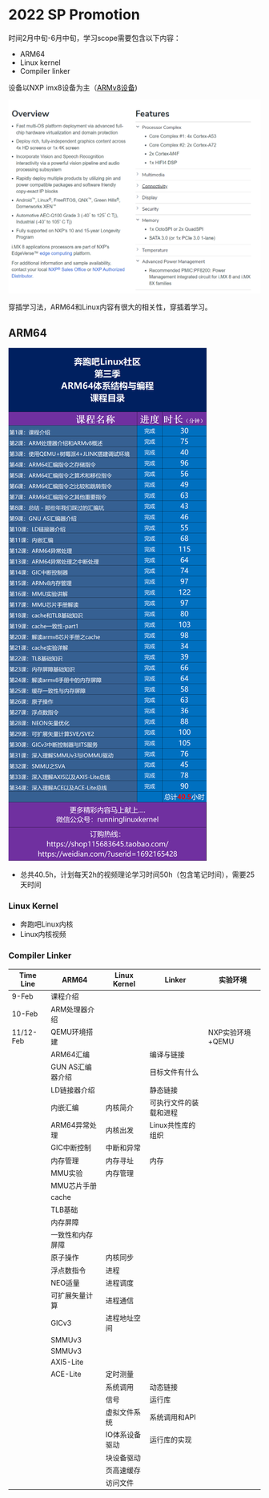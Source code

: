# 2022 SP Promotion

时间2月中旬-6月中旬，学习scope需要包含以下内容：

* ARM64
* Linux kernel
* Compiler linker

设备以NXP imx8设备为主（[ARMv8设备](https://www.nxp.com/products/processors-and-microcontrollers/arm-processors/i-mx-applications-processors/i-mx-8-processors/i-mx-8-family-arm-cortex-a53-cortex-a72-virtualization-vision-3d-graphics-4k-video:i.MX8))

![](_media/%E5%AD%A6%E4%B9%A0%E8%AE%A1%E5%88%92/image-20220209112215688.png)

穿插学习法，ARM64和Linux内容有很大的相关性，穿插着学习。

## ARM64

![](_media/%E5%AD%A6%E4%B9%A0%E8%AE%A1%E5%88%92/arm64.png)

* 总共40.5h，计划每天2h的视频理论学习时间50h（包含笔记时间），需要25天时间

### Linux Kernel

* 奔跑吧Linux内核 
* Linux内核视频

### Compiler Linker





| Time Line | ARM64            | Linux Kernel   | Linker                 | 实验环境         |
| --------- | ---------------- | -------------- | ---------------------- | ---------------- |
| 9-Feb     | 课程介绍         |                |                        |                  |
| 10-Feb    | ARM处理器介绍    |                |                        |                  |
| 11/12-Feb | QEMU环境搭建     |                |                        | NXP实验环境+QEMU |
|           | ARM64汇编        |                | 编译与链接             |                  |
|           | GUN AS汇编器介绍 |                | 目标文件有什么         |                  |
|           | LD链接器介绍     |                | 静态链接               |                  |
|           | 内嵌汇编         | 内核简介       | 可执行文件的装载和进程 |                  |
|           | ARM64异常处理    | 内核出发       | Linux共性库的组织      |                  |
|           | GIC中断控制      | 中断和异常     |                        |                  |
|           | 内存管理         | 内存寻址       | 内存                   |                  |
|           | MMU实验          | 内存管理       |                        |                  |
|           | MMU芯片手册      |                |                        |                  |
|           | cache            |                |                        |                  |
|           | TLB基础          |                |                        |                  |
|           | 内存屏障         |                |                        |                  |
|           | 一致性和内存屏障 |                |                        |                  |
|           | 原子操作         | 内核同步       |                        |                  |
|           | 浮点数指令       | 进程           |                        |                  |
|           | NEO适量          | 进程调度       |                        |                  |
|           | 可扩展矢量计算   | 进程通信       |                        |                  |
|           | GICv3            | 进程地址空间   |                        |                  |
|           | SMMUv3           |                |                        |                  |
|           | SMMUv3           |                |                        |                  |
|           | AXI5-Lite        |                |                        |                  |
|           | ACE-Lite         | 定时测量       |                        |                  |
|           |                  | 系统调用       | 动态链接               |                  |
|           |                  | 信号           | 运行库                 |                  |
|           |                  | 虚拟文件系统   | 系统调用和API          |                  |
|           |                  | IO体系设备驱动 | 运行库的实现           |                  |
|           |                  | 块设备驱动     |                        |                  |
|           |                  | 页高速缓存     |                        |                  |
|           |                  | 访问文件       |                        |                  |